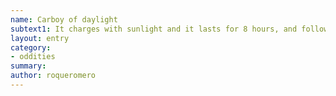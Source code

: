 ```yaml
---
name: Carboy of daylight
subtext1: It charges with sunlight and it lasts for 8 hours, and follows its owner taking the shortest possible way. Random chance of depletion on each use.
layout: entry
category:
- oddities
summary: 
author: roqueromero
---
```

